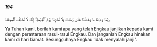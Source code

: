 ##### 194

<span class="ayah">رَبَّنَا وَءَاتِنَا مَا وَعَدتَّنَا عَلَىٰ رُسُلِكَ وَلَا تُخْزِنَا يَوْمَ ٱلْقِيَٰمَةِ ۗ إِنَّكَ لَا تُخْلِفُ ٱلْمِيعَادَ</span>

<span class="ayah_translation">Ya Tuhan kami, berilah kami apa yang telah Engkau janjikan kepada kami dengan perantaraan rasul-rasul Engkau. Dan janganlah Engkau hinakan kami di hari kiamat. Sesungguhnya Engkau tidak menyalahi janji".</span>
